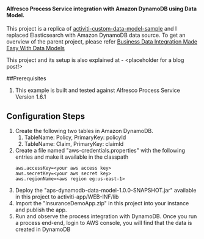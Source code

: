 #### Alfresco Process Service integration with Amazon DynamoDB using Data Model. 

This project is a replica of [activiti-custom-data-model-sample](https://github.com/cijujoseph/activiti-examples/tree/master/activiti-custom-data-model-sample) and I replaced Elasticsearch with Amazon DynamoDB data source. To get an overview of the parent project, please refer [Business Data Integration Made Easy With Data Models](https://community.alfresco.com/community/bpm/blog/2017/04/12/business-data-integration-made-easy-with-data-models)

This project and its setup is also explained at - <placeholder for a blog post!>

##Prerequisites
1. This example is built and tested against Alfresco Process Service Version 1.6.1

## Configuration Steps
1. Create the following two tables in Amazon DynamoDB.
	1. TableName: Policy, PrimaryKey: policyId
	2. TableName: Claim, PrimaryKey: claimId
2. Create a file named "aws-credentials.properties" with the following entries and make it available in the classpath
	```
	aws.accessKey=<your aws access key>
	aws.secretKey=<your aws secret key>
	aws.regionName=<aws region eg:us-east-1>
	```
3. Deploy the "aps-dynamodb-data-model-1.0.0-SNAPSHOT.jar" available in this project to activiti-app/WEB-INF/lib
4. Import the "InsuranceDemoApp.zip" in this project into your instance and publish the app.
5. Run and observe the process integration with DynamoDB. Once you run a process end-end, login to AWS console, you will find that the data is created in DynamoDB

